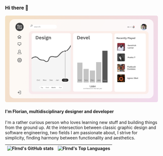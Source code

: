 ### Hi there 👋

![Dashboard design mock simulating a real app UI with Florian profile](https://raw.githubusercontent.com/flrnd/flrnd/master/flrnd_dashboard_profile.png)

#### I'm Florian, multidisciplinary designer and developer

I'm a rather curious person who loves learning new stuff and building things from the ground up. At the intersection between classic graphic design and software engineering, two fields I am passionate about, I strive for simplicity, finding harmony between functionality and aesthetics.

| ![Flrnd's GitHub stats](https://github-readme-stats.vercel.app/api?username=flrnd&count_private=true&show_icons=true&hide_border=true) | ![Flrnd's Top Languages](https://github-readme-stats.vercel.app/api/top-langs/?username=flrnd&layout=compact&count_private=true&hide_border=true)
| ---- | ---- |





